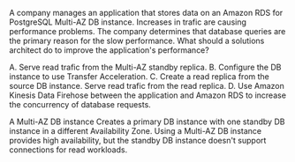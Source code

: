 A company manages an application that stores data on an Amazon RDS for PostgreSQL Multi-AZ DB instance. Increases in trafic are causing performance problems. The company determines that database queries are the primary reason for the slow performance. What should a solutions architect do to improve the application's performance? 

A. Serve read trafic from the Multi-AZ standby replica. 
B. Configure the DB instance to use Transfer Acceleration. 
C. Create a read replica from the source DB instance. Serve read trafic from the read replica. 
D. Use Amazon Kinesis Data Firehose between the application and Amazon RDS to increase the concurrency of database requests.

A Multi-AZ DB instance Creates a primary DB instance with one standby DB instance in a different Availability Zone. Using a Multi-AZ DB instance provides high availability, but the standby DB instance doesn't support connections for read workloads.